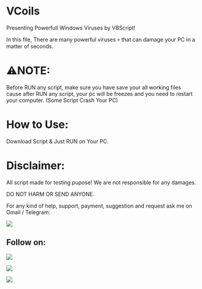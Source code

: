 # VCoils

Presenting Powerfull Windows Viruses by VBScript!

In this file, There are many powerful viruses 💀 that can damage your PC in a matter of seconds.

# ⚠️NOTE:
Before RUN any script, make sure you have save your all working files cause
after RUN any script, your pc will be freezes and you need to restart your computer.
(Some Script Crash Your PC)

# How to Use:
Download Script & Just RUN on Your PC.

# Disclaimer:
All script made for testing pupose! We are not responsible for any damages.

DO NOT HARM OR SEND ANYONE.

For any kind of help, support, payment, suggestion and request ask me on Gmail / Telegram:

<a href="https://t.me/CyberClans"><img src="https://img.shields.io/badge/Telegram-Group%20Telegram%20Join-blue.svg?logo=telegram"></a>

## Follow on:
<p align="left">
<a href="https://github.com/palahsu"><img src="https://img.shields.io/badge/GitHub-Follow%20on%20GitHub-inactive.svg?logo=github"></a>
</p><p align="left">
<a href="https://www.facebook.com/aduri.knox01/"><img src="https://img.shields.io/badge/Facebook-Follow%20on%20Facebook-blue.svg?logo=facebook"></a>
</p><p align="left">
<a href="https://t.me/AD0000000"><img src="https://img.shields.io/badge/Telegram-Contact%20Telegram%20Profile-blue.svg?logo=telegram"></a>
</p><p align="left"> 
 
